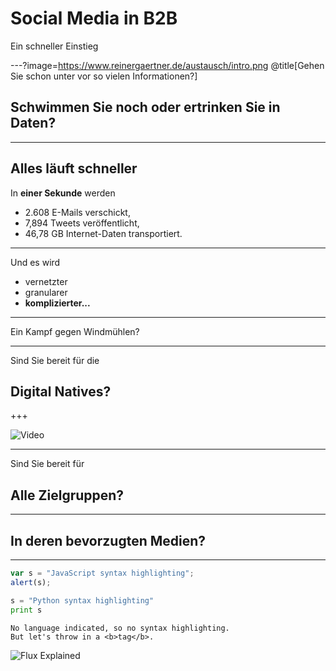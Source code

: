 # Social Media in B2B

Ein schneller Einstieg


---?image=https://www.reinergaertner.de/austausch/intro.png
@title[Gehen Sie schon unter vor so vielen Informationen?]

## Schwimmen Sie noch oder ertrinken Sie in Daten?

---

## Alles läuft schneller

In **einer Sekunde** werden

- 2.608 E-Mails verschickt,
- 7,894 Tweets veröffentlicht,
- 46,78 GB Internet-Daten transportiert.

---

Und es wird 
- vernetzter
- granularer
- **komplizierter...**

---

Ein Kampf gegen Windmühlen?

---

Sind Sie bereit für die 
## Digital Natives?

+++

![Video](https://player.vimeo.com/video/237698340)

---

Sind Sie bereit für 
## Alle Zielgruppen?

---

## In deren bevorzugten Medien?

---

```javascript
var s = "JavaScript syntax highlighting";
alert(s);
```
 
```python
s = "Python syntax highlighting"
print s
```
 
```
No language indicated, so no syntax highlighting. 
But let's throw in a <b>tag</b>.
```


![Flux Explained](https://facebook.github.io/flux/img/flux-simple-f8-diagram-explained-1300w.png)
